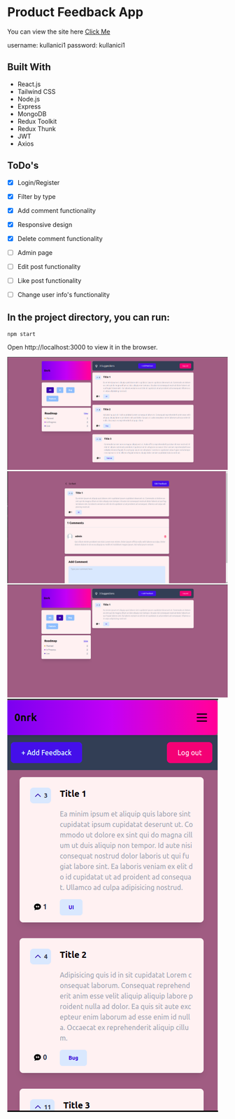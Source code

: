 # Product Feedback App


You can view the site here
[Click Me](https://mern-produc-feedback.herokuapp.com/login)

username: kullanici1
password: kullanici1

## Built With

- React.js
- Tailwind CSS
- Node.js 
- Express 
- MongoDB
- Redux Toolkit
- Redux Thunk 
- JWT
- Axios


## ToDo's
- [x] Login/Register
- [x] Filter by type
- [x] Add comment functionality 
- [x] Responsive design 
- [x] Delete comment functionality
- [ ] Admin page
- [ ] Edit post functionality
- [ ] Like post functionality
- [ ] Change user info's functionality


## In the project directory, you can run:

```
npm start
```

Open http://localhost:3000 to view it in the browser.



![](./client/public/PFA.png)
![](./client/public/PFA2.png)
![](./client/public/PFA3.png)
![](./client/public/PFA4.png)
